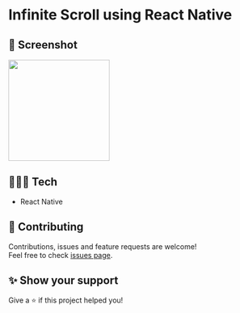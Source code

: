 # Infinite Scroll using React Native

## 📸 Screenshot

<img src="https://user-images.githubusercontent.com/115879524/226671912-c664b00b-47de-415c-afd0-6229cbed8e7a.jpg" data-canonical-src="https://user-images.githubusercontent.com/115879524/226671912-c664b00b-47de-415c-afd0-6229cbed8e7a.jpg" width="200" />

## 👨🏻‍💻 Tech

* React Native

## 🤝 Contributing

Contributions, issues and feature requests are welcome!<br />Feel free to check [issues page](../../issues).

## ✨ Show your support

Give a ⭐️ if this project helped you!
